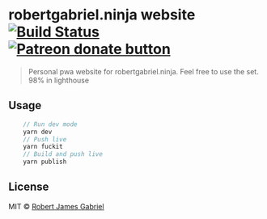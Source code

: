 # robertgabriel.ninja website  [![Build Status](https://travis-ci.org/RobertJGabriel/Website.svg?branch=master)](https://travis-ci.org/RobertJGabriel/Website) <span class="badge-patreon"><a href="https://www.patreon.com/robertjgabriel" title="Donate to this project using Patreon"><img src="https://img.shields.io/badge/patreon-donate-yellow.svg" alt="Patreon donate button" /></a></span>
> Personal pwa website for robertgabriel.ninja. Feel free to use the set. 98% in lighthouse


## Usage

```js
    // Run dev mode
    yarn dev
    // Push live
    yarn fuckit
    // Build and push live
    yarn publish
``` 

## License

MIT © [Robert James Gabriel](https://www.robertgabriel.ninja)


[npm-image]: https://badge.fury.io/js/github-issue-logger.svg
[npm-url]: https://npmjs.org/package/github-issue-logger
[travis-image]: https://travis-ci.org/RobertJGabriel/github-issue-logger.svg?branch=master
[travis-url]: https://www.travis-ci.com/RobertJGabriel/github-issue-logger
[daviddm-image]: https://david-dm.org/RobertJGabriel/github-issue-logger.svg?theme=shields.io
[daviddm-url]: https://david-dm.org/RobertJGabriel/github-issue-logger
[coveralls-image]: https://coveralls.io/repos/RobertJGabriel/github-issue-logger/badge.svg
[coveralls-url]: https://coveralls.io/r/RobertJGabriel/github-issue-logger
